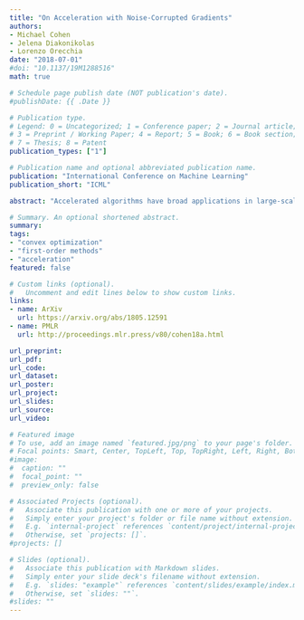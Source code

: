 ```yaml
---
title: "On Acceleration with Noise-Corrupted Gradients" 
authors: 
- Michael Cohen
- Jelena Diakonikolas
- Lorenzo Orecchia
date: "2018-07-01"
#doi: "10.1137/19M1288516"
math: true

# Schedule page publish date (NOT publication's date).
#publishDate: {{ .Date }}

# Publication type.
# Legend: 0 = Uncategorized; 1 = Conference paper; 2 = Journal article;
# 3 = Preprint / Working Paper; 4 = Report; 5 = Book; 6 = Book section;
# 7 = Thesis; 8 = Patent
publication_types: ["1"]

# Publication name and optional abbreviated publication name.
publication: "International Conference on Machine Learning"
publication_short: "ICML"

abstract: "Accelerated algorithms have broad applications in large-scale optimization, due to their generality and fast convergence. However, their stability in the practical setting of noise-corrupted gradient oracles is not well-understood. This paper provides two main technical contributions: (i) a new accelerated method AGDP that generalizes Nesterov’s AGD and improves on the recent method AXGD (Diakonikolas & Orecchia, 2018), and (ii) a theoretical study of accelerated algorithms under noisy and inexact gradient oracles, which is supported by numerical experiments. This study leverages the simplicity of AGDP and its analysis to clarify the interaction between noise and acceleration and to suggest modifications to the algorithm that reduce the mean and variance of the error incurred due to the gradient noise."

# Summary. An optional shortened abstract.
summary: 
tags:
- "convex optimization"
- "first-order methods"
- "acceleration"
featured: false

# Custom links (optional).
#   Uncomment and edit lines below to show custom links.
links:
- name: ArXiv
  url: https://arxiv.org/abs/1805.12591
- name: PMLR
  url: http://proceedings.mlr.press/v80/cohen18a.html

url_preprint: 
url_pdf: 
url_code:
url_dataset:
url_poster:
url_project:
url_slides:
url_source:
url_video:

# Featured image
# To use, add an image named `featured.jpg/png` to your page's folder. 
# Focal points: Smart, Center, TopLeft, Top, TopRight, Left, Right, BottomLeft, Bottom, BottomRight.
#image:
#  caption: ""
#  focal_point: ""
#  preview_only: false

# Associated Projects (optional).
#   Associate this publication with one or more of your projects.
#   Simply enter your project's folder or file name without extension.
#   E.g. `internal-project` references `content/project/internal-project/index.md`.
#   Otherwise, set `projects: []`.
#projects: []

# Slides (optional).
#   Associate this publication with Markdown slides.
#   Simply enter your slide deck's filename without extension.
#   E.g. `slides: "example"` references `content/slides/example/index.md`.
#   Otherwise, set `slides: ""`.
#slides: ""
---
```

